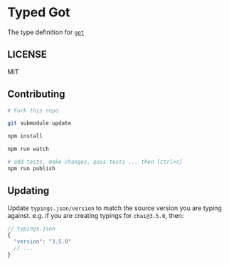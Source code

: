 # Typed Got

The type definition for [`got`](https://github.com/sindresorhus/got)

## LICENSE

MIT

## Contributing

```sh
# Fork this repo

git submodule update

npm install

npm run watch

# add tests, make changes, pass tests ... then [ctrl+c]
npm run publish
```

## Updating

Update `typings.json/version` to match the source version you are typing against.
e.g. if you are creating typings for `chai@3.5.0`, then:
```js
// typings.json
{
  "version": "3.5.0"
  // ...
}
```
